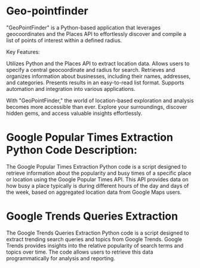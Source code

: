 # Geo-pointfinder
"GeoPointFinder" is a Python-based application that leverages geocoordinates and the Places API to effortlessly discover and compile a list of points of interest within a defined radius. 

Key Features:

Utilizes Python and the Places API to extract location data.
Allows users to specify a central geocoordinate and radius for search.
Retrieves and organizes information about businesses, including their names, addresses, and categories.
Presents results in an easy-to-read list format.
Supports automation and integration into various applications.

With "GeoPointFinder," the world of location-based exploration and analysis becomes more accessible than ever. Explore your surroundings, discover hidden gems, and access valuable insights effortlessly.

# Google Popular Times Extraction Python Code Description:
The Google Popular Times Extraction Python code is a script designed to retrieve information about the popularity and busy times of a specific place or location using the Google Popular Times API. This API provides data on how busy a place typically is during different hours of the day and days of the week, based on aggregated location data from Google Maps users. 

# Google Trends Queries Extraction
The Google Trends Queries Extraction Python code is a script designed to extract trending search queries and topics from Google Trends. Google Trends provides insights into the relative popularity of search terms and topics over time. The code allows users to retrieve this data programmatically for analysis and reporting.
